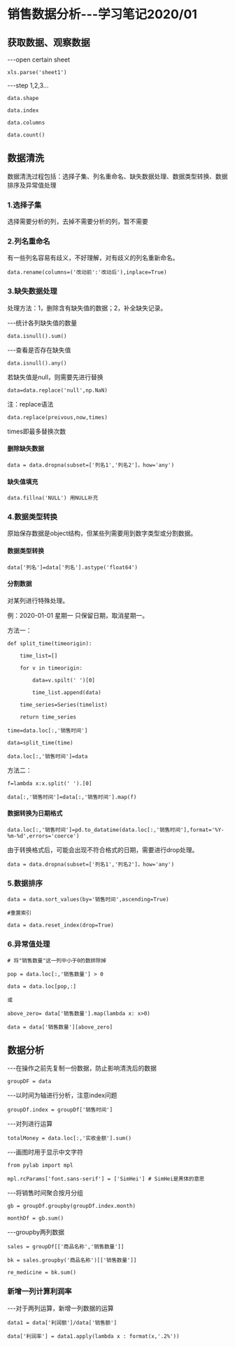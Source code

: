 # 销售数据分析---学习笔记2020/01

## 获取数据、观察数据

---open certain sheet

    xls.parse('sheet1')

---step 1,2,3...

    data.shape

    data.index

    data.columns

    data.count()

## 数据清洗

数据清洗过程包括：选择子集、列名重命名、缺失数据处理、数据类型转换、数据排序及异常值处理

### 1.选择子集

选择需要分析的列，去掉不需要分析的列，暂不需要

### 2.列名重命名

有一些列名容易有歧义，不好理解，对有歧义的列名重新命名。

    data.rename(columns=('改动前':'改动后'),inplace=True)

### 3.缺失数据处理

处理方法：1，删除含有缺失值的数据；2，补全缺失记录。

---统计各列缺失值的数量

    data.isnull().sum()

---查看是否存在缺失值

    data.isnull().any()

若缺失值是null，则需要先进行替换

    data=data.replace('null',np.NaN)

注：replace语法

    data.replace(preivous,now,times)

times即最多替换次数

#### 删除缺失数据

    data = data.dropna(subset=['列名1','列名2']，how='any')

####  缺失值填充

    data.fillna('NULL') 用NULL补充

### 4.数据类型转换

原始保存数据是object结构，但某些列需要用到数字类型或分割数据。

#### 数据类型转换

    data['列名']=data['列名'].astype('float64')

#### 分割数据

对某列进行特殊处理。

例：2020-01-01 星期一    只保留日期，取消星期一。

方法一：

    def split_time(timeorigin):

        time_list=[]

        for v in timeorigin:
        
            data=v.spilt(' ')[0]

            time_list.append(data)
            
        time_series=Series(timelist)
        
        return time_series
        
    time=data.loc[:,'销售时间']
    
    data=split_time(time)
    
    data.loc[:,'销售时间']=data
    
方法二：

    f=lambda x:x.split(' ').[0]
    
    data[:,'销售时间']=data[:,'销售时间'].map(f)
    

#### 数据转换为日期格式

    data.loc[:,'销售时间']=pd.to_datatime(data.loc[:,'销售时间'],format='%Y-%m-%d',errors='coerce')
    
由于转换格式后，可能会出现不符合格式的日期，需要进行drop处理。

    data = data.dropna(subset=['列名1','列名2']，how='any')
    
### 5.数据排序

    data = data.sort_values(by='销售时间',ascending=True)
    
    #重置索引
    
    data = data.reset_index(drop=True)
    
### 6.异常值处理

    # 将"销售数量"这一列中小于0的数排除掉
    
    pop = data.loc[:,'销售数量'] > 0
    
    data = data.loc[pop,:]
    
    或
    
    above_zero= data['销售数量'].map(lambda x: x>0)
    
    data = data['销售数量'][above_zero]
    
## 数据分析

---在操作之前先复制一份数据，防止影响清洗后的数据

    groupDF = data
    
---以时间为轴进行分析，注意index问题
    
    groupDf.index = groupDf['销售时间']

---对列进行运算

    totalMoney = data.loc[:,'实收金额'].sum()
    
---画图时用于显示中文字符

    from pylab import mpl

    mpl.rcParams['font.sans-serif'] = ['SimHei'] # SimHei是黑体的意思
    
---将销售时间聚合按月分组
    
    gb = groupDf.groupby(groupDf.index.month)
    
    monthDf = gb.sum()
    
---groupby两列数据

    sales = groupDf[['商品名称','销售数量']]
    
    bk = sales.groupby('商品名称')[['销售数量']]
    
    re_medicine = bk.sum()
    
### 新增一列计算利润率

---对于两列运算，新增一列数据的运算

    data1 = data['利润额']/data['销售额']
    
    data['利润率'] = data1.apply(lambda x : format(x,'.2%'))
    
    
    
    
    
    
    
    

    
    

    


        
        
        
        


    
    

